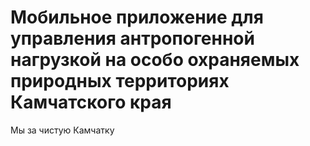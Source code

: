 # Мобильное приложение для управления антропогенной нагрузкой на особо охраняемых природных территориях Камчатского края
Мы за чистую Камчатку
